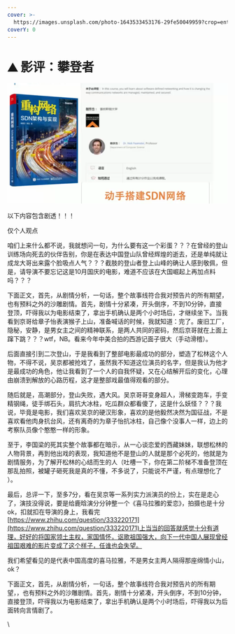 ```yaml
---
cover: >-
  https://images.unsplash.com/photo-1643533453176-29fe50049959?crop=entropy&cs=srgb&fm=jpg&ixid=MnwxOTcwMjR8MHwxfHJhbmRvbXx8fHx8fHx8fDE2NDYwMDkzNzk&ixlib=rb-1.2.1&q=85
coverY: 0
---
```


# ⛰ 影评：攀登者

![](<../../.gitbook/assets/image (7) (1) (1) (1).png>)

以下内容包含剧透！！！

仅个人观点

咱们上来什么都不说，我就想问一句，为什么要有这一个彩蛋？？？在曾经的登山训练场向死去的伙伴告别，你是在表达中国登山队曾经辉煌的逝去，还是单纯就让成龙大哥出来露个脸吸点人气？？？截肢的登山者登上山峰的确让人感到敬佩，但是，请导演不要忘记这是10月国庆的电影，难道不应该在大国崛起上再加点料吗？？？

下面正文，首先，从剧情分析，一句话，整个故事线符合我对预告片的所有期望，也有预料之外的沙雕剧情。首先，剧情十分紧凑，开头倒序，不到10分钟，直接登顶，吓得我以为电影结束了，拿出手机确认是两个小时场后，才继续坐下。当我看到京哥给章子怡表演猴子上山，准备喊话的时候，我就知道：完了。废旧工厂，隐秘，安静，是男女主之间的精神联系，是两人共同的密码，然后京哥就在上面上蹿下跳？？？wtf，NB。看来今年中美合拍的西游记面子很大（手动滑稽）。

后面直接引到二次登山，于是我看到了整部电影最成功的部分，塑造了松林这个人物，不得不说，吴京都被抢戏了，虽然我不知道这位演员的名字，但是我认为他才是最成功的角色，他让我看到了一个人的自我怀疑，又在心结解开后的变化，心理由崩溃到解放的心路历程，这才是整部戏最值得观看的部分。

随后就是，高潮部分，登山失败，遇大风。吴京哥哥变身超人，滑梯变跑车，手变精钢绳，徒手绑石头，肩抗大冰柱，吃瓜群众都看傻了，这是什么妖怪？？？我说，毕竟是电影，我们喜欢吴京的硬汉形象，喜欢的是他毅然决然为国征战，不是喜欢看他肉身抗台风，还有离奇的为章子怡抗冰柱，自己像个没事人一样，边上的考察队员像个憨憨一样的形象。

至于，李国梁的死其实整个故事都在暗示，从一心谈恋爱的西藏妹妹，联想松林的人物背景，再到他出戏的表现，我知道他不是登山的人就是那个必死的，他就是为剧情服务，为了解开松林的心结而生的人（吐槽一下，你在第二阶梯不准备登顶在那乱拍照，被罐子砸死我是真的不懂，不多说了，只能说不严谨，有点理想化了 ）。

最后，总评一下，至多7分，看在吴京等一系列实力派演员的份上，实在是走心了，演技没得说，要是给鹿晗演分分钟整一个《喜马拉雅的爱恋》，拍摄也是十分ok，扣就扣在导演的身上，我看完[https://www.zhihu.com/question/333220171](https://www.zhihu.com/question/333220171)上当当的回答就感觉十分有道理，好好的将国家领土主权，家国情怀，讴歌祖国强大，向下一代中国人展现曾经祖国艰难的影片变成了这个样子，任谁也会失望。

我们希望看见的是代表中国高度的喜马拉雅，不是男女主两人隔得那座绵情小山，ok？

下面正文，首先，从剧情分析，一句话，整个故事线符合我对预告片的所有期望，，也有预料之外的沙雕剧情。首先，剧情十分紧凑，开头倒序，不到10分钟，直接登顶，吓得我以为电影结束了，拿出手机确认是两个小时场后，吓得我以为后面转向言情剧了。

\
